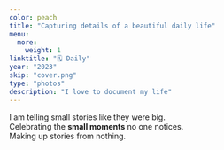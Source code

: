 ```yaml
---
color: peach
title: "Capturing details of a beautiful daily life"
menu:
  more:
    weight: 1
linktitle: "🗓️ Daily"
year: "2023"
skip: "cover.png"
type: "photos"
description: "I love to document my life"
---
```


I am telling small stories like they were big.  
Celebrating the **small moments** no one notices.  
Making up stories from nothing.  
